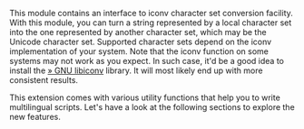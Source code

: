 This module contains an interface to iconv character set conversion
facility. With this module, you can turn a string represented by a local
character set into the one represented by another character set, which
may be the Unicode character set. Supported character sets depend on the
iconv implementation of your system. Note that the iconv function on
some systems may not work as you expect. In such case, it'd be a good
idea to install the
<a href="http://www.gnu.org/software/libiconv/" class="link external">» GNU libiconv</a>
library. It will most likely end up with more consistent results.

This extension comes with various utility functions that help you to
write multilingual scripts. Let's have a look at the following sections
to explore the new features.

